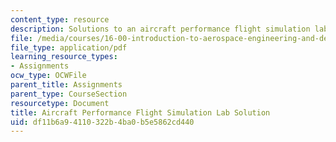 ```yaml
---
content_type: resource
description: Solutions to an aircraft performance flight simulation lab assignment.
file: /media/courses/16-00-introduction-to-aerospace-engineering-and-design-spring-2003/df11b6a94110322b4ba0b5e5862cd440_PS3sol.pdf
file_type: application/pdf
learning_resource_types:
- Assignments
ocw_type: OCWFile
parent_title: Assignments
parent_type: CourseSection
resourcetype: Document
title: Aircraft Performance Flight Simulation Lab Solution
uid: df11b6a9-4110-322b-4ba0-b5e5862cd440
---
```

